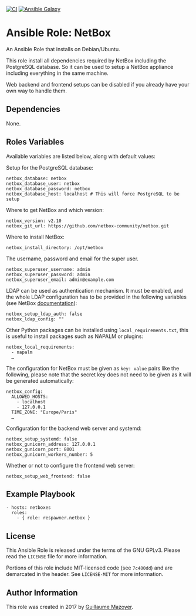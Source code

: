 [![CI](https://github.com/respawner/ansible-role-netbox/workflows/CI/badge.svg?event=push)](https://github.com/respawner/ansible-role-netbox/actions?query=workflow%3ACI)
[![Ansible Galaxy](https://img.shields.io/badge/ansible--galaxy-netbox-blue.svg)](https://galaxy.ansible.com/respawner/netbox)

# Ansible Role: NetBox

An Ansible Role that installs on Debian/Ubuntu.

This role install all dependencies required by NetBox including the PostgreSQL
database. So it can be used to setup a NetBox appliance including everything in
the same machine.

Web backend and frontend setups can be disabled if you already have your own
way to handle them.

## Dependencies

None.

## Roles Variables

Available variables are listed below, along with default values:

Setup for the PostgreSQL database:

    netbox_database: netbox
    netbox_database_user: netbox
    netbox_database_password: netbox
    netbox_database_host: localhost # This will force PostgreSQL to be setup

Where to get NetBox and which version:

    netbox_version: v2.10
    netbox_git_url: https://github.com/netbox-community/netbox.git

Where to install NetBox:

    netbox_install_directory: /opt/netbox

The username, password and email for the super user.

    netbox_superuser_username: admin
    netbox_superuser_password: admin
    netbox_superuser_email: admin@example.com

LDAP can be used as authentication mechanism. It must be enabled, and the whole
LDAP configuration has to be provided in the following variables (see NetBox
[documentation](https://netbox.readthedocs.io/en/stable/installation/6-ldap/)):

    netbox_setup_ldap_auth: false
    netbox_ldap_config: ""

Other Python packages can be installed using `local_requirements.txt`, this is
useful to install packages such as NAPALM or plugins:

    netbox_local_requirements:
      - napalm
      …

The configuration for NetBox must be given as `key: value` pairs like the
following, please note that the secret key does not need to be given as it will
be generated automatically:

    netbox_config:
      ALLOWED_HOSTS:
        - localhost
        - 127.0.0.1
      TIME_ZONE: "Europe/Paris"
      …

Configuration for the backend web server and systemd:

    netbox_setup_systemd: false
    netbox_gunicorn_address: 127.0.0.1
    netbox_gunicorn_port: 8001
    netbox_gunicorn_workers_number: 5

Whether or not to configure the frontend web server:

    netbox_setup_web_frontend: false

## Example Playbook

    - hosts: netboxes
      roles:
        - { role: respawner.netbox }

## License

This Ansible Role is released under the terms of the GNU GPLv3. Please read
the `LICENSE` file for more information.

Portions of this role include MIT-licensed code (see `7c400dd`) and are
demarcated in the header. See `LICENSE-MIT` for more information.

## Author Information

This role was created in 2017 by [Guillaume Mazoyer](https://mazoyer.eu).
